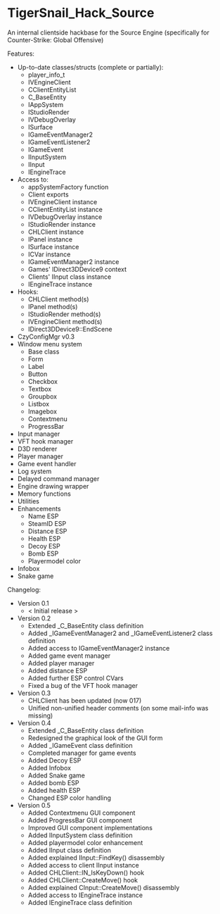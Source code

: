 # TigerSnail_Hack_Source
An internal clientside hackbase for the Source Engine (specifically for Counter-Strike: Global Offensive)

Features:
* Up-to-date classes/structs (complete or partially):
	- player_info_t
	- IVEngineClient
	- CClientEntityList
	- C_BaseEntity
	- IAppSystem
	- IStudioRender
	- IVDebugOverlay
	- ISurface
	- IGameEventManager2
	- IGameEventListener2
	- IGameEvent
	- IInputSystem
	- IInput
	- IEngineTrace
* Access to:
	- appSystemFactory function
	- Client exports
	- IVEngineClient instance
	- CClientEntityList instance
	- IVDebugOverlay instance
	- IStudioRender instance
	- CHLClient instance
	- IPanel instance
	- ISurface instance
	- ICVar instance
	- IGameEventManager2 instance
	- Games' IDirect3DDevice9 context
	- Clients' IInput class instance
	- IEngineTrace instance
* Hooks:
	- CHLClient method(s)
	- IPanel method(s)
	- IStudioRender method(s)
	- IVEngineClient method(s)
	- IDirect3DDevice9::EndScene
* CzyConfigMgr v0.3
* Window menu system
	- Base class
	- Form
	- Label
	- Button
	- Checkbox
	- Textbox
	- Groupbox
	- Listbox
	- Imagebox
	- Contextmenu
	- ProgressBar
* Input manager
* VFT hook manager
* D3D renderer
* Player manager
* Game event handler
* Log system
* Delayed command manager
* Engine drawing wrapper
* Memory functions
* Utilities
* Enhancements
	- Name ESP
	- SteamID ESP
	- Distance ESP
	- Health ESP
	- Decoy ESP
	- Bomb ESP
	- Playermodel color
* Infobox
* Snake game

Changelog:
* Version 0.1
	- < Initial release >
* Version 0.2
	- Extended _C_BaseEntity class definition
	- Added _IGameEventManager2 and _IGameEventListener2 class definition
	- Added access to IGameEventManager2 instance
	- Added game event manager
	- Added player manager
	- Added distance ESP
	- Added further ESP control CVars
	- Fixed a bug of the VFT hook manager
* Version 0.3
	- CHLClient has been updated (now 017)
	- Unified non-unified header comments (on some mail-info was missing)
* Version 0.4
	- Extended _C_BaseEntity class definition
	- Redesigned the graphical look of the GUI form
	- Added _IGameEvent class definition
	- Completed manager for game events
	- Added Decoy ESP
	- Added Infobox
	- Added Snake game
	- Added bomb ESP
	- Added health ESP
	- Changed ESP color handling
* Version 0.5
	- Added Contextmenu GUI component
	- Added ProgressBar GUI component
	- Improved GUI component implementations
	- Added IInputSystem class definition
	- Added playermodel color enhancement
	- Added IInput class definition
	- Added explained IInput::FindKey() disassembly
	- Added access to client IInput instance
	- Added CHLClient::IN_IsKeyDown() hook
	- Added CHLClient::CreateMove() hook
	- Added explained CInput::CreateMove() disassembly
	- Added access to IEngineTrace instance
	- Added IEngineTrace class definition

